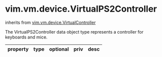 vim.vm.device.VirtualPS2Controller
==================================
inherits from [vim.vm.device.VirtualController](docs/vim.vm.device.VirtualController.md)


The VirtualPS2Controller data object type represents a controller   for keyboards and mice.

| property | type | optional | priv | desc |
|:---------|:-----|:---------|:-----|:-----|


